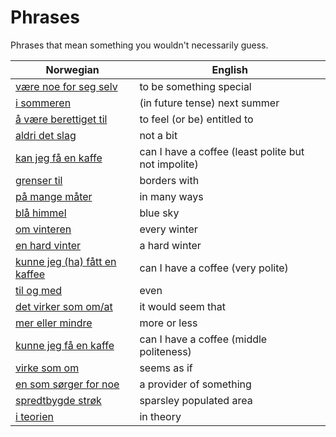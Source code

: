# Phrases

Phrases that mean something you wouldn't necessarily guess.

| Norwegian | English |
| --- | --- |
| [være noe for seg selv](https://www.ordnett.no/search?language=no&phrase=være%20noe%20for%20seg%20selv) | to be something special |
| [i sommeren](https://www.ordnett.no/search?language=no&phrase=i%20sommeren) | (in future tense) next summer |
| [å være berettiget til](https://www.ordnett.no/search?language=no&phrase=å%20være%20berettiget%20til) | to feel (or be) entitled to |
| [aldri det slag](https://www.ordnett.no/search?language=no&phrase=aldri%20det%20slag) | not a bit |
| [kan jeg få en kaffe](https://www.ordnett.no/search?language=no&phrase=kan%20jeg%20få%20en%20kaffe) | can I have a coffee (least polite but not impolite) |
| [grenser til](https://www.ordnett.no/search?language=no&phrase=grenser%20til) | borders with |
| [på mange måter](https://www.ordnett.no/search?language=no&phrase=på%20mange%20måter) | in many ways |
| [blå himmel](https://www.ordnett.no/search?language=no&phrase=blå%20himmel) | blue sky |
| [om vinteren](https://www.ordnett.no/search?language=no&phrase=om%20vinteren) | every winter |
| [en hard vinter](https://www.ordnett.no/search?language=no&phrase=en%20hard%20vinter) | a hard winter |
| [kunne jeg (ha) fått en kaffee](https://www.ordnett.no/search?language=no&phrase=kunne%20jeg%20(ha)%20fått%20en%20kaffee) | can I have a coffee (very polite) |
| [til og med](https://www.ordnett.no/search?language=no&phrase=til%20og%20med) | even |
| [det virker som om/at](https://www.ordnett.no/search?language=no&phrase=det%20virker%20som%20om/at) | it would seem that |
| [mer eller mindre](https://www.ordnett.no/search?language=no&phrase=mer%20eller%20mindre) | more or less |
| [kunne jeg få en kaffe](https://www.ordnett.no/search?language=no&phrase=kunne%20jeg%20få%20en%20kaffe) | can I have a coffee (middle politeness) |
| [virke som om](https://www.ordnett.no/search?language=no&phrase=virke%20som%20om) | seems as if |
| [en som sørger for noe](https://www.ordnett.no/search?language=no&phrase=en%20som%20sørger%20for%20noe) | a provider of something |
| [spredtbygde strøk](https://www.ordnett.no/search?language=no&phrase=spredtbygde%20strøk) | sparsley populated area |
| [i teorien](https://www.ordnett.no/search?language=no&phrase=i%20teorien) | in theory |

